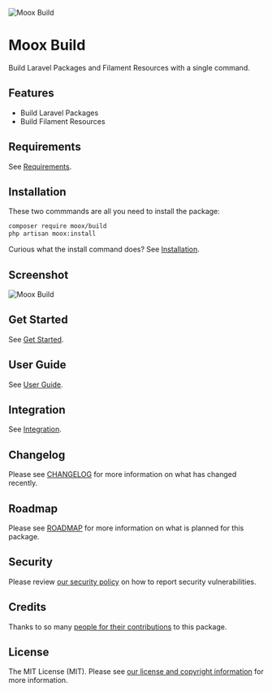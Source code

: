 ![Moox Build](https://github.com/mooxphp/moox/raw/main/art/banner/made-with-moox.jpg)

# Moox Build

Build Laravel Packages and Filament Resources with a single command.

## Features

-   Build Laravel Packages
-   Build Filament Resources

## Requirements

See [Requirements](https://github.com/mooxphp/moox/blob/main/docs/Requirements.md).

## Installation

These two commmands are all you need to install the package:

```bash
composer require moox/build
php artisan moox:install
```

Curious what the install command does? See [Installation](https://github.com/mooxphp/moox/blob/main/docs/Installation.md).

## Screenshot

![Moox Build](https://github.com/mooxphp/moox/raw/main/art/screenshots/made-with-moox.jpg)

## Get Started

See [Get Started](docs/GetStarted.md).

## User Guide

See [User Guide](docs/UserGuide.md).

## Integration

See [Integration](docs/Integration.md).

## Changelog

Please see [CHANGELOG](CHANGELOG.md) for more information on what has changed recently.

## Roadmap

Please see [ROADMAP](ROADMAP.md) for more information on what is planned for this package.

## Security

Please review [our security policy](https://github.com/mooxphp/moox/security/policy) on how to report security vulnerabilities.

## Credits

Thanks to so many [people for their contributions](https://github.com/mooxphp/moox/graphs/contributors) to this package.

## License

The MIT License (MIT). Please see [our license and copyright information](https://github.com/mooxphp/moox/blob/main/LICENSE.md) for more information.
